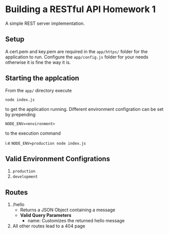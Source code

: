 # Building a RESTful API Homework 1

A simple REST server implementation.

## Setup

A cert.pem and key.pem are required in the `app/https/` folder for the application to run.
Configure the `app/config.js` folder for your needs otherwise it is fine the way it is.

## Starting the applcation

From the `app/` directory execute

`node index.js`

to get the application running. Different environment configration can be set by prepending

`NODE_ENV=<environment>`

to the execution command

i.e `NODE_ENV=production node index.js`

## Valid Environment Configrations

1. `production`
2. `development`

## Routes

1. /hello
   - Returns a JSON Object containing a message
   - **Valid Query Parameters**
     - name: Customizes the returned hello message
2. All other routes lead to a 404 page